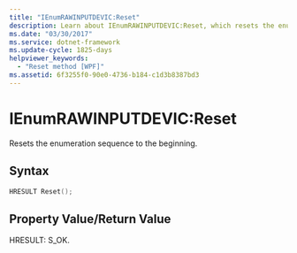 ```yaml
---
title: "IEnumRAWINPUTDEVIC:Reset"
description: Learn about IEnumRAWINPUTDEVIC:Reset, which resets the enumeration sequence to the beginning, via this code example in CPP.
ms.date: "03/30/2017"
ms.service: dotnet-framework
ms.update-cycle: 1825-days
helpviewer_keywords:
  - "Reset method [WPF]"
ms.assetid: 6f3255f0-90e0-4736-b184-c1d3b8387bd3
---
```

# IEnumRAWINPUTDEVIC:Reset

Resets the enumeration sequence to the beginning.

## Syntax

```cpp
HRESULT Reset();
```

## Property Value/Return Value

HRESULT: S_OK.
